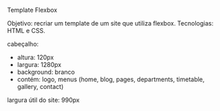 Template Flexbox

Objetivo: recriar um template de um site que utiliza flexbox.
Tecnologias: HTML e CSS.

cabeçalho: 
- altura: 120px
- largura: 1280px 
- background: branco
- contém: logo, menus (home, blog, pages, departments, timetable, gallery, contact)
  
largura útil do site: 990px
